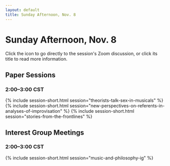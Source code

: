 ```yaml
---
layout: default
title: Sunday Afternoon, Nov. 8
---
```


# Sunday Afternoon, Nov. 8

Click the  <i class="fas fa-video"></i>  icon to go directly to the session's Zoom discussion, or click its title to read more information.

## Paper Sessions

### 2:00–3:00 CST
{% include session-short.html session="theorists-talk-sex-in-musicals" %}
{% include session-short.html session="new-perspectives-on-referents-in-analyses-of-improvisation" %}
{% include session-short.html session="stories-from-the-frontlines" %}


## Interest Group Meetings

### 2:00–3:00 CST
{% include session-short.html session="music-and-philosophy-ig" %}

